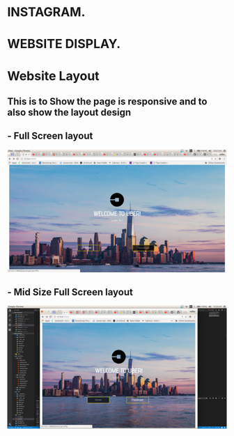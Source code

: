 

#                                                    INSTAGRAM.


#                                                  WEBSITE DISPLAY.
# Website Layout


## This is to Show the page is responsive and to also show the layout design


## - Full Screen layout

![](spec.md/Disp1.png)


## - Mid Size Full Screen layout

![](spec.md/Disp2.png)



